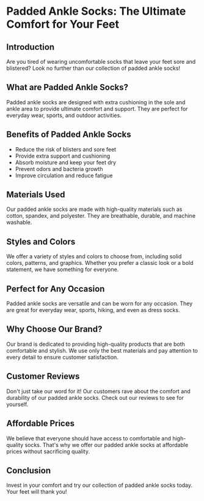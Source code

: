 # Padded Ankle Socks: The Ultimate Comfort for Your Feet

## Introduction
Are you tired of wearing uncomfortable socks that leave your feet sore and blistered? Look no further than our collection of padded ankle socks! 

## What are Padded Ankle Socks?
Padded ankle socks are designed with extra cushioning in the sole and ankle area to provide ultimate comfort and support. They are perfect for everyday wear, sports, and outdoor activities.

## Benefits of Padded Ankle Socks
- Reduce the risk of blisters and sore feet
- Provide extra support and cushioning
- Absorb moisture and keep your feet dry
- Prevent odors and bacteria growth
- Improve circulation and reduce fatigue

## Materials Used
Our padded ankle socks are made with high-quality materials such as cotton, spandex, and polyester. They are breathable, durable, and machine washable.

## Styles and Colors
We offer a variety of styles and colors to choose from, including solid colors, patterns, and graphics. Whether you prefer a classic look or a bold statement, we have something for everyone.

## Perfect for Any Occasion
Padded ankle socks are versatile and can be worn for any occasion. They are great for everyday wear, sports, hiking, and even as dress socks.

## Why Choose Our Brand?
Our brand is dedicated to providing high-quality products that are both comfortable and stylish. We use only the best materials and pay attention to every detail to ensure customer satisfaction.

## Customer Reviews
Don't just take our word for it! Our customers rave about the comfort and durability of our padded ankle socks. Check out our reviews to see for yourself.

## Affordable Prices
We believe that everyone should have access to comfortable and high-quality socks. That's why we offer our padded ankle socks at affordable prices without sacrificing quality.

## Conclusion
Invest in your comfort and try our collection of padded ankle socks today. Your feet will thank you!
